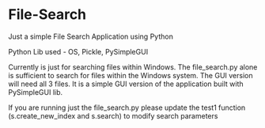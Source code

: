 # File-Search
Just a simple File Search Application using Python

Python Lib used - OS, Pickle, PySimpleGUI

Currently is just for searching files within Windows.
The file_search.py alone is sufficient to search for files within the Windows system.
The GUI version will need all 3 files. It is a simple GUI version of the application built with PySimpleGUI lib.

If you are running just the file_search.py please update the test1 function (s.create_new_index and s.search) to modify search parameters
